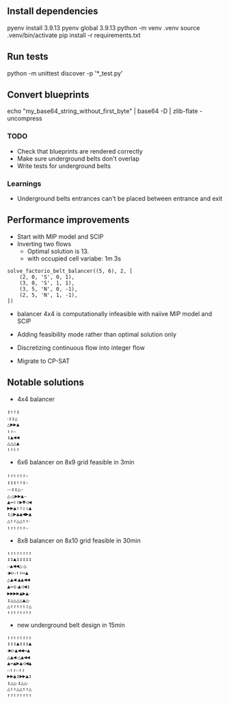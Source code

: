 ## Install dependencies
pyenv install 3.9.13
pyenv global 3.9.13
python -m venv .venv
source .venv/bin/activate
pip install -r requirements.txt

## Run tests
python -m unittest discover -p '*_test.py'

## Convert blueprints
echo "my_base64_string_without_first_byte" | base64 -D | zlib-flate -uncompress

### TODO
- Check that blueprints are rendered correctly
- Make sure underground belts don't overlap
- Write tests for underground belts

### Learnings
- Underground belts entrances can't be placed between entrance and exit


## Performance improvements
- Start with MIP model and SCIP
- Inverting two flows
    - Optimal solution is 13.
    - with occupied cell variabe: 1m 3s
```
solve_factorio_belt_balancer((5, 6), 2, [
    (2, 0, 'S', 0, 1),
    (3, 0, 'S', 1, 1),
    (3, 5, 'N', 0, -1),
    (2, 5, 'N', 1, -1),
])
```
- balancer 4x4 is computationally infeasible with naiive MIP model and SCIP

- Adding feasibility mode rather than optimal solution only
- Discretizing continuous flow into integer flow
- Migrate to CP-SAT


## Notable solutions
- 4x4 balancer
```
↥↿↾↥
‧↥↥△
△▶▶▲
↿↾‧‧
↥▲◀◀
△△△▲
↿↾↿↾
```

- 6x6 balancer on 8x9 grid feasible in 3min
```
↿↾↿↾↿↾‧‧
↥↥↥↿↾↥‧‧
‧‧‧↥↥△‧‧
△‧△▶▶▲‧‧
▲↤↿↾▶▼◁◀
▶▶▲↿↾⇃⇂▲
↥△▶▲▲◀▶▲
△↿↾△△↿↾‧
↿↾↿↾↿↾‧‧
```

- 8x8 balancer on 8x10 grid feasible in 30min
```
↿↾↿↾↿↾↿↾
↥↥▲↥↥↥↥↥
‧‧▲◀◀△‧△
‧▶▷‧↿↾↦▲
△▲◀‧▲▲◀◀
▲↤↥‧▲◁◀↥
▶▶▶▶▲▶▲‧
↥△△△△▲△‧
△↿↾↿↾↿↾△
↿↾↿↾↿↾↿↾
```

- new underground belt design in 15min
```
↿↾↿↾↿↾↿↾
↥↥↥▲↥↥↥▲
‧▶▷▲◀◀↦▲
△▲◀‧△▲◀◀
▲↤▲▶▲◁◀▲
‧‧↿↾‧‧↿↾
▶▶▲↥▶▶▲↥
↥△△‧↥△△‧
△↿↾△△↿↾△
↿↾↿↾↿↾↿↾
```
